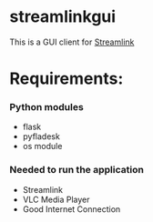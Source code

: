 # streamlinkgui
This is a GUI client for [Streamlink](https://streamlink.github.io/)

# Requirements:
### Python modules
- flask
- pyfladesk
- os module

### Needed to run the application
- Streamlink 
- VLC Media Player
- Good Internet Connection
